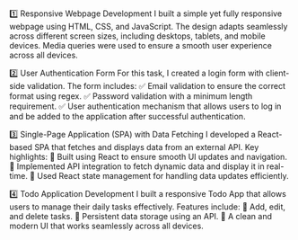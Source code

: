 1️⃣ Responsive Webpage Development
I built a simple yet fully responsive webpage using HTML, CSS, and JavaScript. The design adapts seamlessly across different screen sizes, including desktops, tablets, and mobile devices. Media queries were used to ensure a smooth user experience across all devices.

2️⃣ User Authentication Form
For this task, I created a login form with client-side validation. The form includes:
✅ Email validation to ensure the correct format using regex.
✅ Password validation with a minimum length requirement.
✅ User authentication mechanism that allows users to log in and be added to the application after successful authentication.

3️⃣ Single-Page Application (SPA) with Data Fetching
I developed a React-based SPA that fetches and displays data from an external API. Key highlights:
🔹 Built using React to ensure smooth UI updates and navigation.
🔹 Implemented API integration to fetch dynamic data and display it in real-time.
🔹 Used React state management for handling data updates efficiently.

4️⃣ Todo Application Development
I built a responsive Todo App that allows users to manage their daily tasks effectively. Features include:
📌 Add, edit, and delete tasks.
📌 Persistent data storage using an API.
📌 A clean and modern UI that works seamlessly across all devices.
